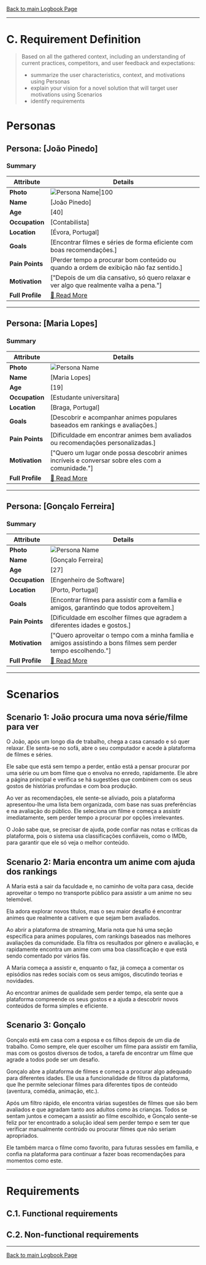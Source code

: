 [Back to main Logbook Page](../hci_logbook.md)

---
# C. Requirement Definition
>	Based on all the gathered context, including an understanding of current practices, competitors, and user feedback and expectations: 
>	- summarize the user characteristics, context, and motivations using Personas
>	- explain your vision for a novel solution that will target user motivations using Scenarios
>	- identify requirements

# Personas

## Persona: [João Pinedo] 
### Summary 
| Attribute        | Details                                       |
| ---------------- | --------------------------------------------- |
| **Photo**        | ![Persona Name\|100](personas/persona1.jpeg)  |
| **Name**         | [João Pinedo]                                |
| **Age**          | [40]                                 |
| **Occupation**   | [Contabilista]                           |
| **Location**     | [Évora, Portugal]                               |
| **Goals**        | [Encontrar filmes e séries de forma eficiente com boas recomendações.]           |
| **Pain Points**  | [Perder tempo a procurar bom conteúdo ou quando a ordem de exibição não faz sentido.]              |
| **Motivation**   | ["Depois de um dia cansativo, só quero relaxar e ver algo que realmente valha a pena."]                |
| **Full Profile** | [📄 Read More](personas/persona1.md) |

---
## Persona: [Maria Lopes] 
### Summary 
| Attribute        | Details                                       |
| ---------------- | --------------------------------------------- |
| **Photo**        | ![Persona Name](personas/persona2.jpg)            |
| **Name**         | [Maria Lopes]                                |
| **Age**          | [19]                                 |
| **Occupation**   | [Estudante universitara]                           |
| **Location**     | [Braga, Portugal]                               |
| **Goals**        | [Descobrir e acompanhar animes populares baseados em rankings e avaliações.]           |
| **Pain Points**  | [Dificuldade em encontrar animes bem avaliados ou recomendações personalizadas.]              |
| **Motivation**   | ["Quero um lugar onde possa descobrir animes incríveis e conversar sobre eles com a comunidade."]                |
| **Full Profile** | [📄 Read More](personas/persona2.md) |

---
## Persona: [Gonçalo Ferreira] 
### Summary 
| Attribute        | Details                                       |
| ---------------- | --------------------------------------------- |
| **Photo**        | ![Persona Name](personas/persona3.jpg)            |
| **Name**         | [Gonçalo Ferreira]                                |
| **Age**          | [27]                                 |
| **Occupation**   | [Engenheiro de Software]                           |
| **Location**     | [Porto, Portugal]                               |
| **Goals**        | [Encontrar filmes para assistir com a família e amigos, garantindo que todos aproveitem.]           |
| **Pain Points**  | [Dificuldade em escolher filmes que agradem a diferentes idades e gostos.]              |
| **Motivation**   | ["Quero aproveitar o tempo com a minha família e amigos assistindo a bons filmes sem perder tempo escolhendo."]                |
| **Full Profile** | [📄 Read More](personas/persona3.md) |

---



# Scenarios


## Scenario 1: João procura uma nova série/filme para ver
O João, após um longo dia de trabalho, chega a casa cansado e só quer relaxar. Ele senta-se no sofá, abre o seu computador e acede à plataforma de filmes e séries. 

Ele sabe que está sem tempo a perder, então está a pensar procurar por uma série ou um bom filme que o envolva no enredo, rapidamente. Ele abre a página principal e verifica se há sugestões que combinem com os seus gostos de histórias profundas e com boa produção. 

Ao ver as recomendações, ele sente-se aliviado, pois a plataforma apresentou-lhe uma lista bem organizada, com base nas suas preferências e na avaliação do público. Ele seleciona um filme e começa a assistir imediatamente, sem perder tempo a procurar por opções irrelevantes. 

O João sabe que, se precisar de ajuda, pode confiar nas notas e críticas da plataforma, pois o sistema usa classificações confiáveis, como o IMDb, para garantir que ele só veja o melhor conteúdo.

## Scenario 2: Maria encontra um anime com ajuda dos rankings
A Maria está a sair da faculdade e, no caminho de volta para casa, decide aproveitar o tempo no transporte público para assistir a um anime no seu telemóvel. 

Ela adora explorar novos títulos, mas o seu maior desafio é encontrar animes que realmente a cativem e que sejam bem avaliados. 

Ao abrir a plataforma de streaming, Maria nota que há uma seção específica para animes populares, com rankings baseados nas melhores avaliações da comunidade. Ela filtra os resultados por gênero e avaliação, e rapidamente encontra um anime com uma boa classificação e que está sendo comentado por vários fãs. 

A Maria começa a assistir e, enquanto o faz, já começa a comentar os episódios nas redes sociais com os seus amigos, discutindo teorias e novidades. 

Ao encontrar animes de qualidade sem perder tempo, ela sente que a plataforma compreende os seus gostos e a ajuda a descobrir novos conteúdos de forma simples e eficiente.

## Scenario 3: Gonçalo 

Gonçalo está em casa com a esposa e os filhos depois de um dia de trabalho. Como sempre, ele quer escolher um filme para assistir em família, mas com os gostos diversos de todos, a tarefa de encontrar um filme que agrade a todos pode ser um desafio. 

Gonçalo abre a plataforma de filmes e começa a procurar algo adequado para diferentes idades. Ele usa a funcionalidade de filtros da plataforma, que lhe permite selecionar filmes para diferentes tipos de conteúdo (aventura, comédia, animação, etc.). 

Após um filtro rápido, ele encontra várias sugestões de filmes que são bem avaliados e que agradam tanto aos adultos como às crianças. Todos se sentam juntos e começam a assistir ao filme escolhido, e Gonçalo sente-se feliz por ter encontrado a solução ideal sem perder tempo e sem ter que verificar manualmente contrúdo ou procurar filmes que não seriam apropriados. 

Ele também marca o filme como favorito, para futuras sessões em família, e confia na plataforma para continuar a fazer boas recomendações para momentos como este.

---


# Requirements





## C.1. Functional requirements


## C.2. Non-functional requirements


---
[Back to main Logbook Page](../hci_logbook.md)